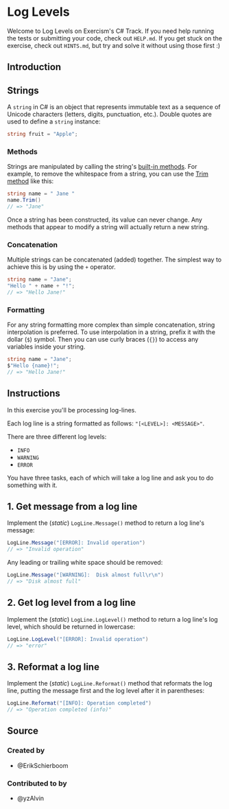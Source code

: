 # Log Levels

Welcome to Log Levels on Exercism's C# Track.
If you need help running the tests or submitting your code, check out `HELP.md`.
If you get stuck on the exercise, check out `HINTS.md`, but try and solve it without using those first :)

## Introduction

## Strings

A `string` in C# is an object that represents immutable text as a sequence of Unicode characters (letters, digits, punctuation, etc.). Double quotes are used to define a `string` instance:

```csharp
string fruit = "Apple";
```

### Methods

Strings are manipulated by calling the string's [built-in methods][docs-string-methods]. 
For example, to remove the whitespace from a string, you can use the [Trim method][tutorial-docs.microsoft.com-trim-white-space] like this:

```csharp
string name = " Jane "
name.Trim()
// => "Jane"
```

Once a string has been constructed, its value can never change. 
Any methods that appear to modify a string will actually return a new string. 

### Concatenation

Multiple strings can be concatenated (added) together. The simplest way to achieve this is by using the `+` operator.

```csharp
string name = "Jane";
"Hello " + name + "!";
// => "Hello Jane!"
```

### Formatting

For any string formatting more complex than simple concatenation, string interpolation is preferred. To use interpolation in a string, prefix it with the dollar (`$`) symbol. Then you can use curly braces (`{}`) to access any variables inside your string.

```csharp
string name = "Jane";
$"Hello {name}!";
// => "Hello Jane!"
```

[docs-string-methods]: https://docs.microsoft.com/en-us/dotnet/api/system.string
[tutorial-docs.microsoft.com-trim-white-space]: https://docs.microsoft.com/en-us/dotnet/csharp/how-to/modify-string-contents#trim-white-space

## Instructions

In this exercise you'll be processing log-lines.

Each log line is a string formatted as follows: 
`"[<LEVEL>]: <MESSAGE>"`.

There are three different log levels:

- `INFO`
- `WARNING`
- `ERROR`

You have three tasks, each of which will take 
a log line and ask you to do something with it.

## 1. Get message from a log line

Implement the (_static_) `LogLine.Message()` 
method to return a log line's message:

```csharp
LogLine.Message("[ERROR]: Invalid operation")
// => "Invalid operation"
```

Any leading or trailing white space should be removed:

```csharp
LogLine.Message("[WARNING]:  Disk almost full\r\n")
// => "Disk almost full"
```

## 2. Get log level from a log line

Implement the (_static_) `LogLine.LogLevel()` method to return a log line's log level, which should be returned in lowercase:

```csharp
LogLine.LogLevel("[ERROR]: Invalid operation")
// => "error"
```

## 3. Reformat a log line

Implement the (_static_) `LogLine.Reformat()` method that reformats the log line, putting the message first and the log level after it in parentheses:

```csharp
LogLine.Reformat("[INFO]: Operation completed")
// => "Operation completed (info)"
```

## Source

### Created by

- @ErikSchierboom

### Contributed to by

- @yzAlvin